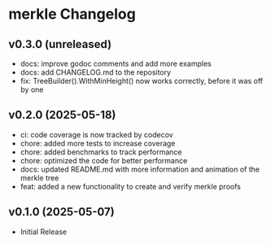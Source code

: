 # merkle Changelog

## v0.3.0 (unreleased)

* docs: improve godoc comments and add more examples
* docs: add CHANGELOG.md to the repository
* fix: TreeBuilder().WithMinHeight() now works correctly, before it was off by one

## v0.2.0 (2025-05-18)

* ci: code coverage is now tracked by codecov
* chore: added more tests to increase coverage
* chore: added benchmarks to track performance
* chore: optimized the code for better performance
* docs: updated README.md with more information and animation of the merkle tree
* feat: added a new functionality to create and verify merkle proofs

## v0.1.0 (2025-05-07)

* Initial Release
